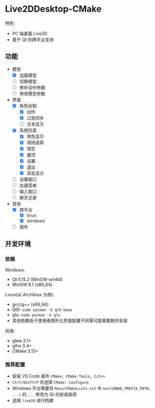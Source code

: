 # Live2DDesktop-CMake
特色: 
* PC 端桌面 Live2D
* 基于 Qt 的跨平台支持

## 功能
* 模型
    - [x] 加载模型
    - [ ] 切换模型
    - [ ] 修补动作参数
    - [ ] 修改模型参数
* 界面
    - [x] 角色绘制
        - [x] 动作
        - [x] 口型同步
        - [ ] 文本显示
    - [x] 系统托盘
        - [x] 角色显示
        - [x] 视线追踪
        - [x] 锁定
        - [x] 置顶
        - [x] 设置
        - [x] 退出
        - [x] 双击显示
    - [ ] 设置窗口
    - [ ] 右键菜单
    - [ ] 输入窗口
    - [ ] 聊天记录
* 其他
    - [x] 跨平台
        - [x] linux
        - [x] windows
    - [ ] 插件
    
## 开发环境
### 依赖
Windows:  
* Qt 5.15.2 (MinGW-win64) 
* MinGW 8.1 (x86_64)

Linux(以 Archlinux 为例):  
* gcc/g++ (x86_64)
* Qt5: `sudo pacman -S qt5-base`
* glu: `sudo pacman -S glu`
* 其他依赖由于使用者图形化界面配置不同需可能需要额外安装

共用:  
* glew 2.1+
* glfw 3.4+
* CMake 3.13+

### 推荐配置
* 安装 VS Code 插件 `CMake`，`CMake Tools`，`C/C++`
* `Ctrl+Shift+P` 并选择 `CMake: Configure`
* Windows 平台需要将 `Main/CMakeLists.txt` 中 `set(CMAKE_PREFIX_PATH, ...)` 的 `...` 修改为 Qt 的安装路径
* 选择 `live2d` 进行构建